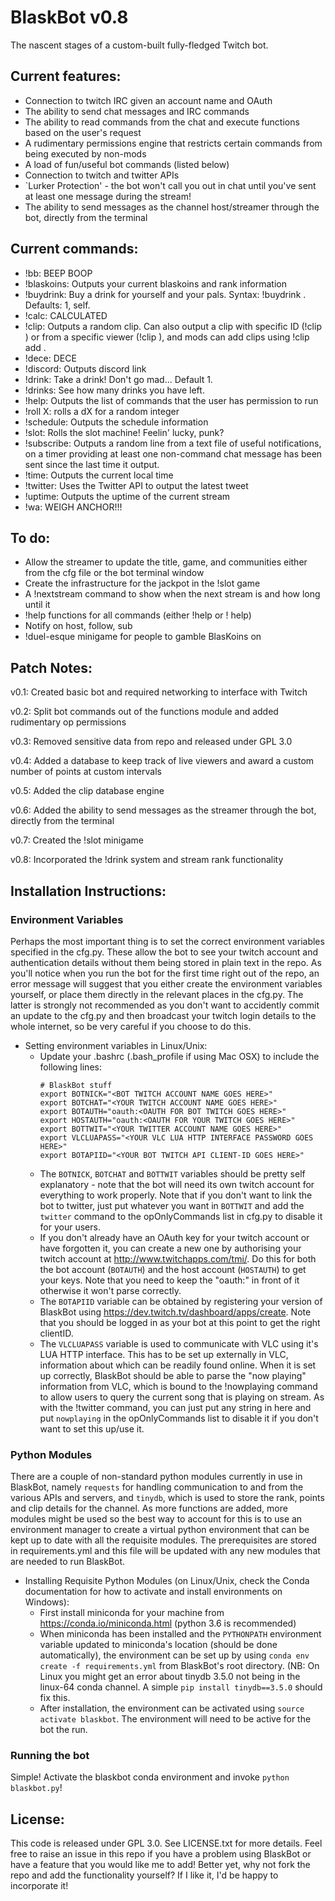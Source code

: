 # BlaskBot v0.8 #


The nascent stages of a custom-built fully-fledged Twitch bot.


## Current features: ##
* Connection to twitch IRC given an account name and OAuth
* The ability to send chat messages and IRC commands
* The ability to read commands from the chat and execute functions based on the user's request
* A rudimentary permissions engine that restricts certain commands from being executed by non-mods
* A load of fun/useful bot commands (listed below)
* Connection to twitch and twitter APIs
* `Lurker Protection' - the bot won't call you out in chat until you've sent at least one message during the stream!
* The ability to send messages as the channel host/streamer through the bot, directly from the terminal


## Current commands: ##
* !bb: BEEP BOOP
* !blaskoins: Outputs your current blaskoins and rank information
* !buydrink: Buy a drink for yourself and your pals. Syntax: !buydrink <number> <users>. Defaults: 1, self.
* !calc: CALCULATED
* !clip: Outputs a random clip. Can also output a clip with specific ID (!clip <ID>) or from a specific viewer (!clip <VIEWER>), and mods can add clips using !clip add <SLUG> <AUTHOR>.
* !dece: DECE
* !discord: Outputs discord link
* !drink: Take a drink! Don't go mad... Default 1.
* !drinks: See how many drinks you have left.
* !help: Outputs the list of commands that the user has permission to run
* !roll X: rolls a dX for a random integer
* !schedule: Outputs the schedule information
* !slot: Rolls the slot machine! Feelin' lucky, punk?
* !subscribe: Outputs a random line from a text file of useful notifications, on a timer providing at least one non-command chat message has been sent since the last time it output.
* !time: Outputs the current local time
* !twitter: Uses the Twitter API to output the latest tweet
* !uptime: Outputs the uptime of the current stream
* !wa: WEIGH ANCHOR!!!


## To do: ##
* Allow the streamer to update the title, game, and communities either from the cfg file or the bot terminal window
* Create the infrastructure for the jackpot in the !slot game
* A !nextstream command to show when the next stream is and how long until it
* !help functions for all commands (either !help <COMMAND> or !<COMMAND> help)
* Notify on host, follow, sub
* !duel-esque minigame for people to gamble BlasKoins on


## Patch Notes: ##
v0.1: Created basic bot and required networking to interface with Twitch

v0.2: Split bot commands out of the functions module and added rudimentary op permissions

v0.3: Removed sensitive data from repo and released under GPL 3.0

v0.4: Added a database to keep track of live viewers and award a custom number of points at custom intervals

v0.5: Added the clip database engine

v0.6: Added the ability to send messages as the streamer through the bot, directly from the terminal

v0.7: Created the !slot minigame

v0.8: Incorporated the !drink system and stream rank functionality


## Installation Instructions: ##

### Environment Variables ###
Perhaps the most important thing is to set the correct environment variables specified in the cfg.py.
These allow the bot to see your twitch account and authentication details without them being stored in plain text in the repo.
As you'll notice when you run the bot for the first time right out of the repo, an error message will suggest that you either create the environment variables yourself, or place them directly in the relevant places in the cfg.py.
The latter is strongly not recommended as you don't want to accidently commit an update to the cfg.py and then broadcast your twitch login details to the whole internet, so be very careful if you choose to do this.

* Setting environment variables in Linux/Unix:
    * Update your .bashrc (.bash\_profile if using Mac OSX) to include the following lines:
         ```
         # BlaskBot stuff
         export BOTNICK="<BOT TWITCH ACCOUNT NAME GOES HERE>"
         export BOTCHAT="<YOUR TWITCH ACCOUNT NAME GOES HERE>"
         export BOTAUTH="oauth:<OAUTH FOR BOT TWITCH GOES HERE>"
         export HOSTAUTH="oauth:<OAUTH FOR YOUR TWITCH GOES HERE>"
         export BOTTWIT="<YOUR TWITTER ACCOUNT NAME GOES HERE>"
         export VLCLUAPASS="<YOUR VLC LUA HTTP INTERFACE PASSWORD GOES HERE>"
         export BOTAPIID="<YOUR BOT TWITCH API CLIENT-ID GOES HERE>"
         ```
    * The `BOTNICK`, `BOTCHAT` and `BOTTWIT` variables should be pretty self explanatory - note that the bot will need its own twitch account for everything to work properly. Note that if you don't want to link the bot to twitter, just put whatever you want in `BOTTWIT` and add the `twitter` command to the opOnlyCommands list in cfg.py to disable it for your users.
    * If you don't already have an OAuth key for your twitch account or have forgotten it, you can create a new one by authorising your twitch account at http://www.twitchapps.com/tmi/. Do this for both the bot account (`BOTAUTH`) and the host account (`HOSTAUTH`) to get your keys. Note that you need to keep the "oauth:" in front of it otherwise it won't parse correctly.
    * The `BOTAPIID` variable can be obtained by registering your version of BlaskBot using https://dev.twitch.tv/dashboard/apps/create. Note that you should be logged in as your bot at this point to get the right clientID.
    * The `VLCLUAPASS` variable is used to communicate with VLC using it's LUA HTTP interface. This has to be set up externally in VLC, information about which can be readily found online. When it is set up correctly, BlaskBot should be able to parse the "now playing" information from VLC, which is bound to the !nowplaying command to allow users to query the current song that is playing on stream. As with the !twitter command, you can just put any string in here and put `nowplaying` in the opOnlyCommands list to disable it if you don't want to set this up/use it.


### Python Modules ###
There are a couple of non-standard python modules currently in use in BlaskBot, namely `requests` for handling communication to and from the various APIs and servers, and `tinydb`, which is used to store the rank, points and clip details for the channel.
As more functions are added, more modules might be used so the best way to account for this is to use an environment manager to create a virtual python environment that can be kept up to date with all the requisite modules.
The prerequisites are stored in requirements.yml and this file will be updated with any new modules that are needed to run BlaskBot.

* Installing Requisite Python Modules (on Linux/Unix, check the Conda documentation for how to activate and install environments on Windows):
    * First install miniconda for your machine from https://conda.io/miniconda.html (python 3.6 is recommended)
    * When miniconda has been installed and the `PYTHONPATH` environment variable updated to miniconda's location (should be done automatically), the environment can be set up by using `conda env create -f requirements.yml` from BlaskBot's root directory. (NB: On Linux you might get an error about tinydb 3.5.0 not being in the linux-64 conda channel. A simple `pip install tinydb==3.5.0` should fix this.
    * After installation, the environment can be activated using `source activate blaskbot`. The environment will need to be active for the bot the run.


### Running the bot ###
Simple! Activate the blaskbot conda environment and invoke `python blaskbot.py`!


## License: ##
This code is released under GPL 3.0. See LICENSE.txt for more details.
Feel free to raise an issue in this repo if you have a problem using BlaskBot or have a feature that you would like me to add!
Better yet, why not fork the repo and add the functionality yourself? If I like it, I'd be happy to incorporate it!
